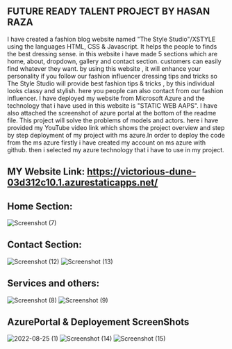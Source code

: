 ## FUTURE READY TALENT PROJECT BY HASAN RAZA
I have created a fashion blog website named "The Style Studio"/XSTYLE using the languages HTML, CSS & Javascript. It helps the people to finds the best dressing sense.
in this website i have made 5 sections which are home, about, dropdown, gallery and contact section. customers can easily find whatever they want.
by using this website , it will enhance your personality if you follow our fashion influencer dressing tips and tricks so The Style Studio will provide 
best fashion tips & tricks , by this individual looks classy and stylish. here you people can also contact from our fashion influencer.
I have deployed my website from Microsoft Azure and the technology that i have used in this website is "STATIC WEB AAPS".
I have also attached the screenshot of azure portal at the bottom of the readme file. This project will solve the problems of models and actors.
here i have provided my YouTube video link which shows the project overview and step by step deployment of my project with ms azure.In order to deploy 
the code from the ms azure firstly i have created my account on ms azure with github. then i selected my azure technology that i have to use in my project.

## MY Website Link: https://victorious-dune-03d312c10.1.azurestaticapps.net/

## Home Section:
![Screenshot (7)](https://user-images.githubusercontent.com/111636838/185743276-edb2fc3b-1f52-4bbc-970d-d5276f31aa3d.png)

## Contact Section:
![Screenshot (12)](https://user-images.githubusercontent.com/111636838/185743334-6d38bb33-35ff-4a18-aa1a-f480981c4b49.png)
![Screenshot (13)](https://user-images.githubusercontent.com/111636838/185743336-f7b32dc3-9c7a-4ce7-ad2d-9321b44f0dd4.png)


## Services and others:
![Screenshot (8)](https://user-images.githubusercontent.com/111636838/185743350-aabe2f56-dfb7-492d-811e-fd7b8e0c880d.png)
![Screenshot (9)](https://user-images.githubusercontent.com/111636838/185743354-ebfd7cd6-d268-4894-bd56-7ab3b2fa3b3c.png)

## AzurePortal & Deployement ScreenShots
![2022-08-25 (1)](https://user-images.githubusercontent.com/111636838/186678531-8af124b8-bd64-4a0f-b9cd-ff228022c699.png)
![Screenshot (14)](https://user-images.githubusercontent.com/111636838/186678542-154b7b51-b2fc-47d7-b25f-2ea42d4f60ce.png)
![Screenshot (15)](https://user-images.githubusercontent.com/111636838/186678573-4aaa37f7-970d-46e3-97ce-843c42f7ecd1.png)

